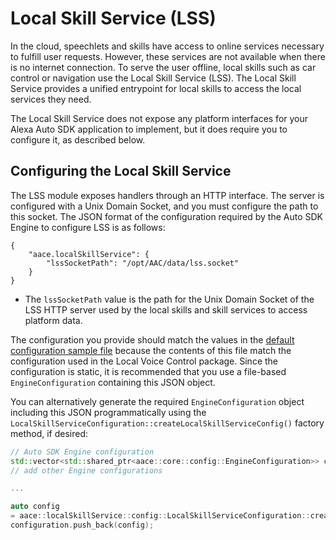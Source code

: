# Local Skill Service (LSS)


In the cloud, speechlets and skills have access to online services necessary to fulfill user requests. However, these services are not available when there is no internet connection. To serve the user offline, local skills such as car control or navigation use the Local Skill Service (LSS). The Local Skill Service provides a unified entrypoint for local skills to access the local services they need.

The Local Skill Service does not expose any platform interfaces for your Alexa Auto SDK application to implement, but it does require you to configure it, as described below.


## Configuring the Local Skill Service

The LSS module exposes handlers through an HTTP interface. The server is configured with a Unix Domain Socket, and you must configure the path to this socket. The JSON format of the configuration required by the Auto SDK Engine to configure LSS is as follows:

```
{
    "aace.localSkillService": {
        "lssSocketPath": "/opt/AAC/data/lss.socket"
    }
}
```
* The `lssSocketPath` value is the path for the Unix Domain Socket of the LSS HTTP server used by the local skills and skill services to access platform data.

The configuration you provide should match the values in the [default configuration sample file](../local-voice-control/configs/config-local-voice-control.json) because the contents of this file match the configuration used in the Local Voice Control package. Since the configuration is static, it is recommended that you use a file-based `EngineConfiguration` containing this JSON object. 

You can alternatively generate the required `EngineConfiguration` object including this JSON programmatically using the `LocalSkillServiceConfiguration::createLocalSkillServiceConfig()` factory method, if desired:

```c++
// Auto SDK Engine configuration
std::vector<std::shared_ptr<aace::core::config::EngineConfiguration>> configuration;
// add other Engine configurations

...

auto config
= aace::localSkillService::config::LocalSkillServiceConfiguration::createLocalSkillServiceConfig( "/opt/AAC/data/lss.socket" );
configuration.push_back(config);
```
